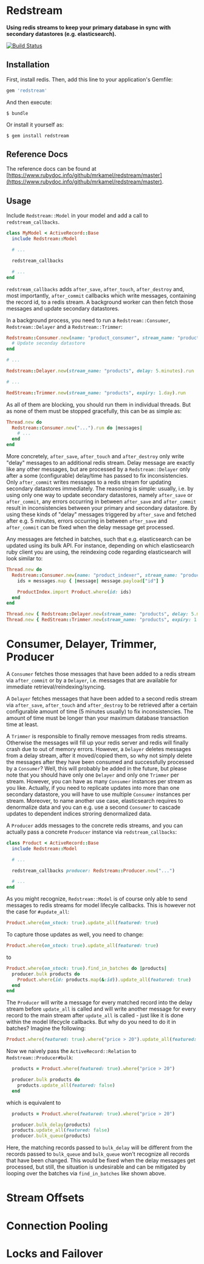 
# Redstream

**Using redis streams to keep your primary database in sync with secondary
datastores (e.g. elasticsearch).**

[![Build Status](https://secure.travis-ci.org/mrkamel/redstream.png?branch=master)](http://travis-ci.org/mrkamel/redstream)

## Installation

First, install redis. Then, add this line to your application's Gemfile:

```ruby
gem 'redstream'
```

And then execute:

    $ bundle

Or install it yourself as:

    $ gem install redstream

## Reference Docs

The reference docs can be found at
[https://www.rubydoc.info/github/mrkamel/redstream/master](https://www.rubydoc.info/github/mrkamel/redstream/master).

## Usage

Include `Redstream::Model` in your model and add a call to
`redstream_callbacks`.

```ruby
class MyModel < ActiveRecord::Base
  include Redstream::Model

  # ...

  redstream_callbacks

  # ...
end
```

`redstream_callbacks` adds `after_save`, `after_touch`, `after_destroy` and,
most importantly, `after_commit` callbacks which write messages, containing the
record id, to a redis stream. A background worker can then fetch those messages
and update secondary datastores.

In a background process, you need to run a `Redstream::Consumer`, `Redstream::Delayer`
and a `Redstream::Trimmer`:

```ruby
Redstream::Consumer.new(name: "product_consumer", stream_name: "products").run do |messages|
  # Update seconday datastore
end

# ...

Redstream::Delayer.new(stream_name: "products", delay: 5.minutes).run

# ...

RedStream::Trimmer.new(stream_name: "products", expiry: 1.day).run
```

As all of them are blocking, you should run them in individual threads. But as
none of them must be stopped gracefully, this can be as simple as:

```ruby
Thread.new do
  Redstream::Consumer.new("...").run do |messages|
    # ...
  end
end
```

More concretely, `after_save`, `after_touch` and `after_destroy` only write
"delay" messages to an additional redis stream. Delay message are exactly like
any other messages, but are processed by a `Redstream::Delayer` only after a some
(configurable) delay/time has passed to fix inconsistencies. Only
`after_commit` writes messages to a redis stream for updating secondary
datastores immediately. The reasoning is simple: usually, i.e. by using only
one way to update secondary datastores, namely `after_save` or `after_commit`,
any errors occurring in between `after_save` and `after_commit` result in
inconsistencies between your primary and secondary datastore. By using these
kinds of "delay" messages triggered by `after_save` and fetched after e.g. 5
minutes, errors occurring in between `after_save` and `after_commit` can be
fixed when the delay message get processed.

Any messages are fetched in batches, such that e.g. elasticsearch can be
updated using its bulk API. For instance, depending on which elasticsearch ruby
client you are using, the reindexing code regarding elasticsearch will look
similar to:

```ruby
Thread.new do
  Redstream::Consumer.new(name: "product_indexer", stream_name: "products").run do |messages|
    ids = messages.map { |message| message.payload["id"] }

    ProductIndex.import Product.where(id: ids)
  end
end

Thread.new { Redstream::Delayer.new(stream_name: "products", delay: 5.minutes).run }
Thread.new { RedStream::Trimmer.new(stream_name: "products", expiry: 1.day).run }
```

# Consumer, Delayer, Trimmer, Producer

A `Consumer` fetches those messages that have been added to a redis stream via
`after_commit` or by a `Delayer`, i.e. messages that are available for
immediate retrieval/reindexing/syncing.

A `Delayer` fetches messages that have been added to a second redis stream via
`after_save`, `after_touch` and `after_destroy` to be retrieved after a certain
configurable amount of time (5 minutes usually) to fix inconsistencies. The
amount of time must be longer than your maximum database transaction time at
least.

A `Trimmer` is responsible to finally remove messages from redis streams.
Otherwise the messages will fill up your redis server and redis will finally
crash due to out of memory errors. However, a `Delayer` deletes messages from a
delay stream, after it moved/copied them, so why not simply delete the messages
after they have been consumed and successfully processed by a `Consumer`? Well,
this will probably be added in the future, but please note that you should have
only one `Delayer` and only one `Trimmer` per stream. However, you can have as
many `Consumer` instances per stream as you like. Actually, if you need to
replicate updates into more than one secondary datastore, you will have to use
multiple `Consumer` instances per stream. Moreover, to name another use case,
elasticsearch requires to denormalize data and you can e.g. use a second
`Consumer` to cascade updates to dependent indices stroring denormalized data.

A `Producer` adds messages to the concrete redis streams, and you
can actually pass a concrete `Producer` instance via `redstream_callbacks`:

```ruby
class Product < ActiveRecord::Base
  include Redstream::Model

  # ...

  redstream_callbacks producer: Redstream::Producer.new("...")

  # ...
end
```

As you might recognize, `Redstream::Model` is of course only able to send
messages to redis streams for model lifecyle callbacks. This is however not
the case for `#update_all`:

```ruby
Product.where(on_stock: true).update_all(featured: true)
```

To capture those updates as well, you need to change:

```ruby
Product.where(on_stock: true).update_all(featured: true)
```

to

```ruby
Product.where(on_stock: true).find_in_batches do |products|
  producer.bulk products do
    Product.where(id: products.map(&:id)).update_all(featured: true)
  end
end
```

The `Producer` will write a message for every matched record into the delay
stream before `update_all` is called and will write another message for every
record to the main stream after `update_all` is called - just like it is done
within the model lifecycle callbacks. But why do you need to do it in batches?
Imagine the following:

```ruby
Product.where(featured: true).where("price > 20").update_all(featured: false)
```

Now we naively pass the `ActiveRecord::Relation` to `Redstream::Producer#bulk`:

```ruby
  products = Product.where(featured: true).where("price > 20")

  producer.bulk products do
    products.update_all(featured: false)
  end
```

which is equivalent to

```ruby
  products = Product.where(featured: true).where("price > 20")

  producer.bulk_delay(products)
  products.update_all(featured: false)
  producer.bulk_queue(products)
```

Here, the matching records passed to `bulk_delay` will be different from the
records passed to `bulk_queue` and `bulk_queue` won't recognize all records
that have been changed. This would be fixed when the delay messages get
processed, but still, the situation is undesirable and can be mitigated by
looping over the batches via `find_in_batches` like shown above.

# Stream Offsets
# Connection Pooling
# Locks and Failover

